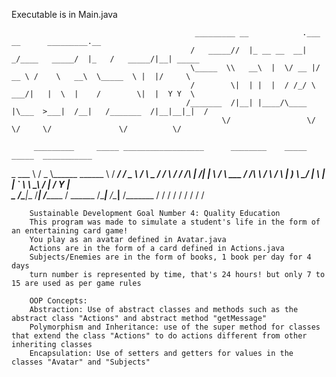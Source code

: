 Executable is in Main.java

                                             _________ __            .___             __      _________.__               
                                            /   _____//  |_ __ __  __| _/____   _____/  |_   /   _____/|__| _____        
                                            \_____  \\   __\  |  \/ __ |/ __ \ /    \   __\  \_____  \ |  |/     \       
                                            /        \|  | |  |  / /_/ \  ___/|   |  \  |    /        \|  |  Y Y  \      
                                           /_______  /|__| |____/\____ |\___  >___|  /__|   /_______  /|__|__|_|  /      
                                                   \/                 \/    \/     \/               \/          \/         

         _________     _____ __________________      ________    _____      _____  ___________
\_   ___ \   /  _  \\______   \______ \    /  _____/   /  _  \    /     \ \_   _____/
/    \  \/  /  /_\  \|       _/|    |  \  /   \  ___  /  /_\  \  /  \ /  \ |    __)_ 
\     \____/    |    \    |   \|    `   \ \    \_\  \/    |    \/    Y    \|        \
 \______  /\____|__  /____|_  /_______  /  \______  /\____|__  /\____|__  /_______  /
        \/         \/       \/        \/          \/         \/         \/        \/ 





         


        Sustainable Development Goal Number 4: Quality Education
        This program was made to simulate a student's life in the form of an entertaining card game!
        You play as an avatar defined in Avatar.java
        Actions are in the form of a card defined in Actions.java
        Subjects/Enemies are in the form of books, 1 book per day for 4 days
        turn number is represented by time, that's 24 hours! but only 7 to 15 are used as per game rules

        OOP Concepts:
        Abstraction: Use of abstract classes and methods such as the abstract class "Actions" and abstract method "getMessage"
        Polymorphism and Inheritance: use of the super method for classes that extend the class "Actions" to do actions different from other inheriting classes
        Encapsulation: Use of setters and getters for values in the classes "Avatar" and "Subjects"
        
        
